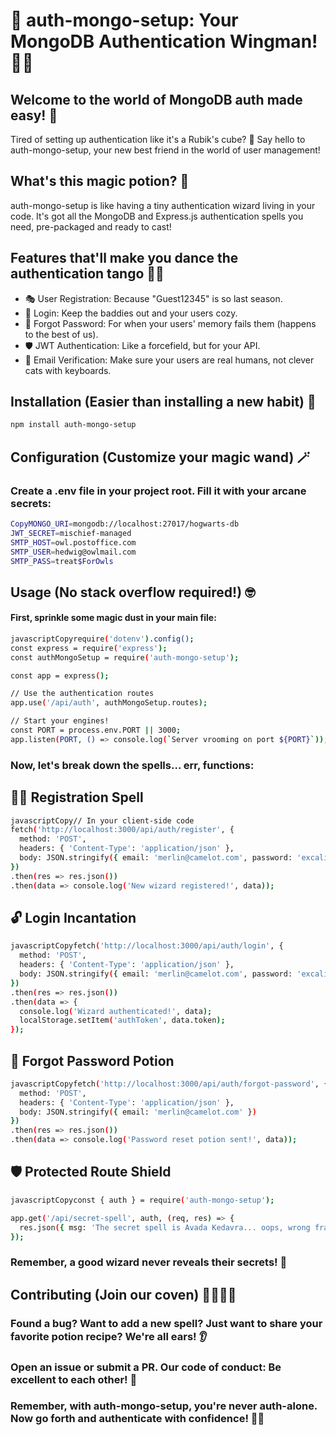 # 🚀 auth-mongo-setup: Your MongoDB Authentication Wingman! 🦸‍♂️

## Welcome to the world of MongoDB auth made easy! 🎉

Tired of setting up authentication like it's a Rubik's cube? 🧩
Say hello to auth-mongo-setup, your new best friend in the world of user management!

## What's this magic potion? 🧪

auth-mongo-setup is like having a tiny authentication wizard living in your code. It's got all the MongoDB and Express.js authentication spells you need, pre-packaged and ready to cast!

## Features that'll make you dance the authentication tango 💃🕺

- 🎭 User Registration: Because "Guest12345" is so last season.
- 🔐 Login: Keep the baddies out and your users cozy.
- 🧠 Forgot Password: For when your users' memory fails them (happens to the best of us).
- 🛡️ JWT Authentication: Like a forcefield, but for your API.
- 📧 Email Verification: Make sure your users are real humans, not clever cats with keyboards.

## Installation (Easier than installing a new habit) 🔧

```bash
npm install auth-mongo-setup
```

## Configuration (Customize your magic wand) 🪄

### Create a .env file in your project root. Fill it with your arcane secrets:

```bash
CopyMONGO_URI=mongodb://localhost:27017/hogwarts-db
JWT_SECRET=mischief-managed
SMTP_HOST=owl.postoffice.com
SMTP_USER=hedwig@owlmail.com
SMTP_PASS=treat$ForOwls
```

## Usage (No stack overflow required!) 🤓

#### First, sprinkle some magic dust in your main file:

```bash
javascriptCopyrequire('dotenv').config();
const express = require('express');
const authMongoSetup = require('auth-mongo-setup');

const app = express();

// Use the authentication routes
app.use('/api/auth', authMongoSetup.routes);

// Start your engines!
const PORT = process.env.PORT || 3000;
app.listen(PORT, () => console.log(`Server vrooming on port ${PORT}`));
```

### Now, let's break down the spells... err, functions:

## 🧙‍♂️ Registration Spell

```bash
javascriptCopy// In your client-side code
fetch('http://localhost:3000/api/auth/register', {
  method: 'POST',
  headers: { 'Content-Type': 'application/json' },
  body: JSON.stringify({ email: 'merlin@camelot.com', password: 'excalibur123' })
})
.then(res => res.json())
.then(data => console.log('New wizard registered!', data));
```

## 🔓 Login Incantation

```bash
javascriptCopyfetch('http://localhost:3000/api/auth/login', {
  method: 'POST',
  headers: { 'Content-Type': 'application/json' },
  body: JSON.stringify({ email: 'merlin@camelot.com', password: 'excalibur123' })
})
.then(res => res.json())
.then(data => {
  console.log('Wizard authenticated!', data);
  localStorage.setItem('authToken', data.token);
});
```

## 🧠 Forgot Password Potion

```bash
javascriptCopyfetch('http://localhost:3000/api/auth/forgot-password', {
  method: 'POST',
  headers: { 'Content-Type': 'application/json' },
  body: JSON.stringify({ email: 'merlin@camelot.com' })
})
.then(res => res.json())
.then(data => console.log('Password reset potion sent!', data));
```

## 🛡️ Protected Route Shield

```bash
javascriptCopyconst { auth } = require('auth-mongo-setup');

app.get('/api/secret-spell', auth, (req, res) => {
  res.json({ msg: 'The secret spell is Avada Kedavra... oops, wrong franchise!' });
});
```

### Remember, a good wizard never reveals their secrets! 🤫

## Contributing (Join our coven) 🧙‍♀️🧙‍♂️

### Found a bug? Want to add a new spell? Just want to share your favorite potion recipe? We're all ears! 👂

### Open an issue or submit a PR. Our code of conduct: Be excellent to each other! 🎸

### Remember, with auth-mongo-setup, you're never auth-alone. Now go forth and authenticate with confidence! 🚀✨
